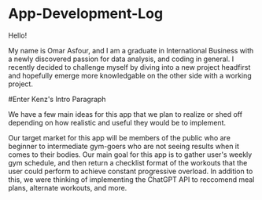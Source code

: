 # App-Development-Log

Hello!

My name is Omar Asfour, and I am a graduate in International Business with a newly discovered passion for data analysis, and coding in general. I recently decided to challenge myself by diving into a new project headfirst and hopefully emerge more knowledgable on the other side with a working project.


#Enter Kenz's Intro Paragraph


We have a few main ideas for this app that we plan to realize or shed off depending on how realistic and useful they would be to implement. 


Our target market for this app will be members of the public who are beginner to intermediate gym-goers who are not seeing results when it comes to their bodies. Our main goal for this app is to gather user's weekly gym schedule, and then return a checklist format of the workouts that the user could perform to achieve constant progressive overload. In addition to this, we were thinking of implementing the ChatGPT API to reccomend meal plans, alternate workouts, and more.


